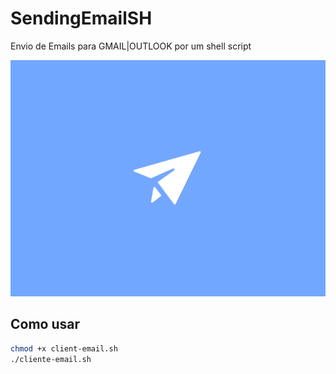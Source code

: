 # SendingEmailSH
Envio de Emails para GMAIL|OUTLOOK por um shell script


![SendEmail](https://github.com/Gabryel8818/SendingEmailSH/blob/master/sendmail.gif)

## Como usar

``` bash
chmod +x client-email.sh
./cliente-email.sh

```
